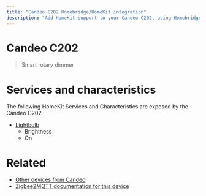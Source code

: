```yaml
---
title: "Candeo C202 Homebridge/HomeKit integration"
description: "Add HomeKit support to your Candeo C202, using Homebridge, Zigbee2MQTT and homebridge-z2m."
---
```

<!---
This file has been GENERATED using src/docgen/docgen.ts
DO NOT EDIT THIS FILE MANUALLY!
-->
# Candeo C202
> Smart rotary dimmer


# Services and characteristics
The following HomeKit Services and Characteristics are exposed by
the Candeo C202

* [Lightbulb](../../light.md)
  * Brightness
  * On


# Related
* [Other devices from Candeo](../index.md#candeo)
* [Zigbee2MQTT documentation for this device](https://www.zigbee2mqtt.io/devices/C202.html)